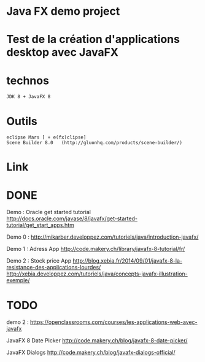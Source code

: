 # Java FX demo project


# Test de la création d'applications desktop avec JavaFX



# technos

	JDK 8 + JavaFX 8


# Outils

	eclipse Mars [ + e(fx)clipse]
	Scene Builder 8.0   (http://gluonhq.com/products/scene-builder/)
	


# Link



# DONE

Demo  : Oracle get started tutorial
http://docs.oracle.com/javase/8/javafx/get-started-tutorial/get_start_apps.htm


Demo 0 : http://mikarber.developpez.com/tutoriels/java/introduction-javafx/

Demo 1 : Adress App
http://code.makery.ch/library/javafx-8-tutorial/fr/

Demo 2 : Stock price App
http://blog.xebia.fr/2014/09/01/javafx-8-la-resistance-des-applications-lourdes/
http://xebia.developpez.com/tutoriels/java/concepts-javafx-illustration-exemple/

# TODO 


demo 2 : https://openclassrooms.com/courses/les-applications-web-avec-javafx


JavaFX 8 Date Picker
http://code.makery.ch/blog/javafx-8-date-picker/

JavaFX Dialogs
http://code.makery.ch/blog/javafx-dialogs-official/


	